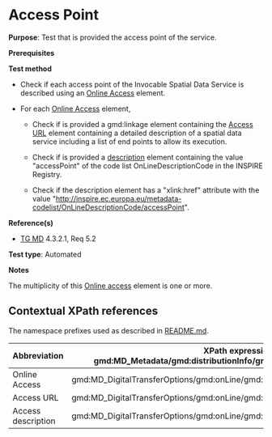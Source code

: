 # Access Point

**Purpose**: Test that is provided the access point of the service.

**Prerequisites**

**Test method**

* Check if each access point of the Invocable Spatial Data Service is described using an [Online Access](#onlineAccess) element.

* For each [Online Access](#onlineAccess) element,

    * Check if is provided a gmd:linkage element containing the [Access URL](#accessUrl) element containing a detailed description of a spatial data service including a list of end points to allow its execution.

    * Check if is provided a [description](#accessDescription) element containing the value "accessPoint" of the code list OnLineDescriptionCode in the INSPIRE Registry.

    * Check if the description element has a "xlink:href" attribute with the value "http://inspire.ec.europa.eu/metadata-codelist/OnLineDescriptionCode/accessPoint".

**Reference(s)**

* [TG MD](./README.md#ref_TG_MD) 4.3.2.1, Req 5.2

**Test type**: Automated

**Notes**

The multiplicity of this [Online access](#onlineAccess) element is one or more.

## Contextual XPath references

The namespace prefixes used as described in [README.md](./README.md#namespaces).

Abbreviation                                   |  XPath expression (relative to gmd:MD_Metadata/gmd:distributionInfo/gmd:MD_Distribution/gmd:transferOptions)
-----------------------------------------------| ------------------------------------------------------------------
<a name="onlineAccess"></a> Online Access | gmd:MD_DigitalTransferOptions/gmd:onLine/gmd:CI_OnlineResource
<a name="accessUrl"></a> Access URL | gmd:MD_DigitalTransferOptions/gmd:onLine/gmd:CI_OnlineResource/gmd:linkage/gmd:URL
<a name="accessDescription"></a> Access description | gmd:MD_DigitalTransferOptions/gmd:onLine/gmd:CI_OnlineResource/gmd:description/gmd:Anchor
